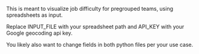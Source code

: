 This is meant to visualize job difficulty for pregrouped teams, using spreadsheets as input.

Replace INPUT_FILE with your spreadsheet path and API_KEY with your Google geocoding api key.

You likely also want to change fields in both python files per your use case.
